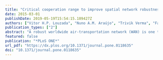 ```yaml
---
title: "Critical cooperation range to improve spatial network robustness"
date: 2015-03-01
publishDate: 2019-05-19T15:54:15.109427Z
authors: ["Vitor H.P. Louzada", "Nuno A.M. Araújo", "Trivik Verma", "Fabio Daolio", "Hans J. Herrmann", "Marco Tomassini"]
publication_types: ["2"]
abstract: "A robust worldwide air-transportation network (WAN) is one that minimizes the number of stranded passengers under a sequence of airport closures. Building on top of this realistic example, here we address how spatial network robustness can profit from cooperation between local actors. We swap a series of links within a certain distance, a cooperation range, while following typical constraints of spatially embedded networks. We find that the network robustness is only improved above a critical cooperation range. Such improvement can be described in the framework of a continuum transition, where the critical exponents depend on the spatial correlation of connected nodes. For theWAN we show that, except for Australia, all continental networks fall into the same universality class. Practical implications of this result are also discussed."
featured: false
publication: "*PLoS ONE*"
url_pdf: "https://dx.plos.org/10.1371/journal.pone.0118635"
doi: "10.1371/journal.pone.0118635"
---
```


